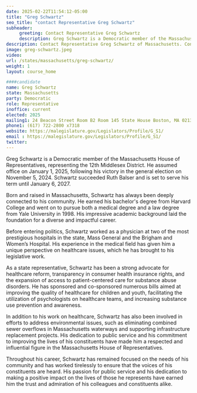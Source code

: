 ```yaml
---
date: 2025-02-22T11:54:12-05:00
title: "Greg Schwartz"
seo_title: "contact Representative Greg Schwartz"
subheader:
     greeting: Contact Representative Greg Schwartz
     description: Greg Schwartz is a Democratic member of the Massachusetts House of Representatives, representing the 12th Middlesex District. He assumed office on January 1, 2025, following his victory in the general election on November 5, 2024. Schwartz succeeded Ruth Balser and is set to serve his term until January 6, 2027.
description: Contact Representative Greg Schwartz of Massachusetts. Contact information for Greg Schwartz includes email address, phone number, and mailing address.
image: greg-schwartz.jpeg
video:
url: /states/massachusetts/greg-schwartz/
weight: 1
layout: course_home

####candidate
name: Greg Schwartz
state: Massachusetts
party: Democratic
role: Representative
inoffice: current
elected: 2025
mailing1: 24 Beacon Street Room B2 Room 145 State House Boston, MA 02133
phone1: (617) 722-2800 x7318
website: https://malegislature.gov/Legislators/Profile/G_S1/
email : https://malegislature.gov/Legislators/Profile/G_S1/
twitter: 
---
```

Greg Schwartz is a Democratic member of the Massachusetts House of Representatives, representing the 12th Middlesex District. He assumed office on January 1, 2025, following his victory in the general election on November 5, 2024. Schwartz succeeded Ruth Balser and is set to serve his term until January 6, 2027.

Born and raised in Massachusetts, Schwartz has always been deeply connected to his community. He earned his bachelor's degree from Harvard College and went on to pursue both a medical degree and a law degree from Yale University in 1998. His impressive academic background laid the foundation for a diverse and impactful career.

Before entering politics, Schwartz worked as a physician at two of the most prestigious hospitals in the state, Mass General and the Brigham and Women’s Hospital. His experience in the medical field has given him a unique perspective on healthcare issues, which he has brought to his legislative work.

As a state representative, Schwartz has been a strong advocate for healthcare reform, transparency in consumer health insurance rights, and the expansion of access to patient-centered care for substance abuse disorders. He has sponsored and co-sponsored numerous bills aimed at improving the quality of healthcare for children and youth, facilitating the utilization of psychologists on healthcare teams, and increasing substance use prevention and awareness.

In addition to his work on healthcare, Schwartz has also been involved in efforts to address environmental issues, such as eliminating combined sewer overflows in Massachusetts waterways and supporting infrastructure replacement projects. His dedication to public service and his commitment to improving the lives of his constituents have made him a respected and influential figure in the Massachusetts House of Representatives.

Throughout his career, Schwartz has remained focused on the needs of his community and has worked tirelessly to ensure that the voices of his constituents are heard. His passion for public service and his dedication to making a positive impact on the lives of those he represents have earned him the trust and admiration of his colleagues and constituents alike.
